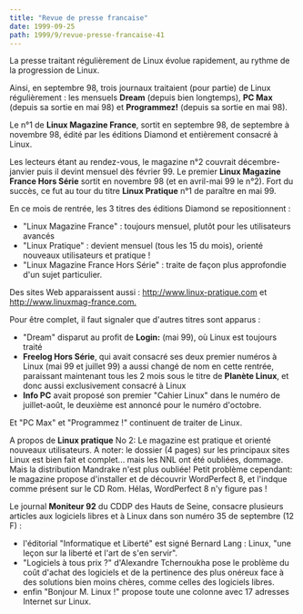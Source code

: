 ```yaml
---
title: "Revue de presse francaise"
date: 1999-09-25
path: 1999/9/revue-presse-francaise-41
---
```


<P>La presse traitant régulièrement de Linux évolue rapidement, au rythme
de la progression de Linux.</P>

<P>Ainsi, en septembre 98, trois journaux traitaient (pour partie) de Linux
régulièrement : les mensuels <B>Dream</B> (depuis bien longtemps), <B>PC Max</B>
(depuis sa sortie en mai 98) et <B>Programmez!</B> (depuis sa sortie en mai
98).</P>

<P>Le n°1 de <B>Linux Magazine France</B>, sortit en septembre 98, de septembre
à novembre 98, édité par les éditions Diamond et entièrement consacré à
Linux.</P>

<P>Les lecteurs étant au rendez-vous, le magazine n°2 couvrait
décembre-janvier puis il devint mensuel dès février 99.
Le premier <B>Linux Magazine France Hors Série</B> sortit en novembre 98 (et
en avril-mai 99 le n°2). Fort du succès, ce fut au tour du titre <B>Linux
Pratique</B> n°1 de paraître en mai 99.</P>

<P>En ce mois de rentrée, les 3 titres des éditions Diamond se
repositionnent :</P>

<UL>

<LI>"Linux Magazine France" : toujours mensuel, plutôt pour les
utilisateurs avancés
<LI>"Linux Pratique" : devient mensuel (tous les 15 du mois), orienté
nouveaux utilisateurs et pratique !
<LI>"Linux Magazine France Hors Série" : traite de façon plus approfondie
d'un sujet particulier.
</UL>

<P>Des sites Web apparaissent aussi : <A HREF="http://www.linux-pratique.com">http://www.linux-pratique.com</A> et
<A HREF="http://www.linuxmag-france.com.">http://www.linuxmag-france.com.</A></P>

<P>Pour être complet, il faut signaler que d'autres titres sont apparus :</P>

<UL>

<LI>"Dream" disparut au profit de <B>Login:</B> (mai 99), où Linux est toujours
traité
<LI><B>Freelog Hors Série</B>, qui avait consacré ses deux premier numéros à
Linux (mai 99 et juillet 99) a aussi changé de nom en cette rentrée,
paraissant maintenant tous les 2 mois sous le titre de <B>Planète Linux</B>,
et donc aussi exclusivement consacré à Linux
<LI><B>Info PC</B> avait proposé son premier "Cahier Linux" dans le numéro de
juillet-août, le deuxième est annoncé pour le numéro d'octobre.
</UL>

<P>Et "PC Max" et "Programmez !" continuent de traiter de Linux.</P>

<P>A propos de <B>Linux pratique</B> No 2:
Le magazine est pratique et orienté nouveaux utilisateurs.  A noter:
le dossier (4 pages) sur les principaux sites Linux est bien fait et
complet... mais les NNL ont été oubliées, dommage. Mais la distribution
Mandrake n'est plus oubliée!  Petit problème cependant: le magazine
propose d'installer et de découvrir WordPerfect 8, et l'indque comme
présent sur le CD Rom. Hélas, WordPerfect 8 n'y figure pas !</P>

<P>Le journal <B>Moniteur 92</B> du CDDP des Hauts de Seine, consacre
plusieurs articles aux logiciels libres et à Linux dans son numéro 35 de
septembre (12 F) :</P>

<UL>

<LI>l'éditorial "Informatique et Liberté" est signé Bernard Lang : Linux,
"une leçon sur la liberté et l'art de s'en servir".
<LI>"Logiciels à tous prix ?" d'Alexandre Tchernoukha pose le problème du
coût d'achat des logiciels et de la pertinence des plus onéreux face à
des solutions bien moins chères, comme celles des logiciels libres.
<LI>enfin "Bonjour M. Linux !" propose toute une colonne avec 17 adresses
Internet sur Linux.
</UL>


